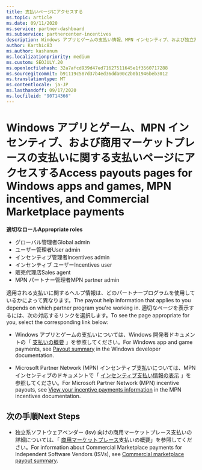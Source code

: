 ```yaml
---
title: 支払いページにアクセスする
ms.topic: article
ms.date: 09/11/2020
ms.service: partner-dashboard
ms.subservice: partnercenter-incentives
description: Windows アプリとゲームの支払い情報、MPN インセンティブ、および独立系ソフトウェアベンダー向けの商用マーケットプレース支払いにアクセスする方法について説明します。
author: Karthic83
ms.author: kashanum
ms.localizationpriority: medium
ms.custom: SEOJULY.20
ms.openlocfilehash: 32a7afcd939d47ed71627511645e1f3560717288
ms.sourcegitcommit: b91119c587d37b4ed36dda00c2b0b1946beb3012
ms.translationtype: MT
ms.contentlocale: ja-JP
ms.lasthandoff: 09/17/2020
ms.locfileid: "90714366"
---
```

# <a name="access-payouts-pages-for-windows-apps-and-games-mpn-incentives-and-commercial-marketplace-payments"></a><span data-ttu-id="52c9c-103">Windows アプリとゲーム、MPN インセンティブ、および商用マーケットプレースの支払いに関する支払いページにアクセスする</span><span class="sxs-lookup"><span data-stu-id="52c9c-103">Access payouts pages for Windows apps and games, MPN incentives, and Commercial Marketplace payments</span></span>

<span data-ttu-id="52c9c-104">**適切なロール**</span><span class="sxs-lookup"><span data-stu-id="52c9c-104">**Appropriate roles**</span></span>

- <span data-ttu-id="52c9c-105">グローバル管理者</span><span class="sxs-lookup"><span data-stu-id="52c9c-105">Global admin</span></span>
- <span data-ttu-id="52c9c-106">ユーザー管理者</span><span class="sxs-lookup"><span data-stu-id="52c9c-106">User admin</span></span>
- <span data-ttu-id="52c9c-107">インセンティブ管理者</span><span class="sxs-lookup"><span data-stu-id="52c9c-107">Incentives admin</span></span>
- <span data-ttu-id="52c9c-108">インセンティブ ユーザー</span><span class="sxs-lookup"><span data-stu-id="52c9c-108">Incentives user</span></span>
- <span data-ttu-id="52c9c-109">販売代理店</span><span class="sxs-lookup"><span data-stu-id="52c9c-109">Sales agent</span></span>
- <span data-ttu-id="52c9c-110">MPN パートナー管理者</span><span class="sxs-lookup"><span data-stu-id="52c9c-110">MPN partner admin</span></span>

<span data-ttu-id="52c9c-111">適用される支払いに関するヘルプ情報は、どのパートナープログラムを使用しているかによって異なります。</span><span class="sxs-lookup"><span data-stu-id="52c9c-111">The payout help information that applies to you depends on which partner program you're working in.</span></span> <span data-ttu-id="52c9c-112">適切なページを表示するには、次の対応するリンクを選択します。</span><span class="sxs-lookup"><span data-stu-id="52c9c-112">To see the page appropriate for you, select the corresponding link below:</span></span>

- <span data-ttu-id="52c9c-113">Windows アプリとゲームの支払いについては、Windows 開発者ドキュメントの「 [支払いの概要](https://docs.microsoft.com/windows/uwp/publish/payout-summary) 」を参照してください。</span><span class="sxs-lookup"><span data-stu-id="52c9c-113">For Windows app and game payments, see [Payout summary](https://docs.microsoft.com/windows/uwp/publish/payout-summary) in the Windows developer documentation.</span></span>

- <span data-ttu-id="52c9c-114">Microsoft Partner Network (MPN) インセンティブ支払いについては、MPN インセンティブのドキュメントで「 [インセンティブ支払い情報の表示](understand-incentive-payouts.md) 」を参照してください。</span><span class="sxs-lookup"><span data-stu-id="52c9c-114">For Microsoft Partner Network (MPN) incentive payouts, see [View your incentive payments information](understand-incentive-payouts.md) in the MPN incentives documentation.</span></span>

## <a name="next-steps"></a><span data-ttu-id="52c9c-115">次の手順</span><span class="sxs-lookup"><span data-stu-id="52c9c-115">Next Steps</span></span>

- <span data-ttu-id="52c9c-116">独立系ソフトウェアベンダー (Isv) 向けの商用マーケットプレース支払いの詳細については、「 [商用マーケットプレース](https://docs.microsoft.com/azure/marketplace/partner-center-portal/payout-summary)支払いの概要」を参照してください。</span><span class="sxs-lookup"><span data-stu-id="52c9c-116">For information about Commercial Marketplace payments for Independent Software Vendors (ISVs), see [Commercial marketplace payout summary](https://docs.microsoft.com/azure/marketplace/partner-center-portal/payout-summary).</span></span>
